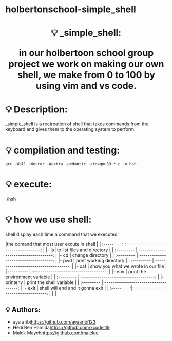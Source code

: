 # holbertonschool-simple_shell

<h1 align="center">
    💡 _simple_shell:

in our holbertoon school group project we work on making our own shell,
we make from 0 to 100 by using vim and vs code.

# 💡 Description:

_simple_shell is a rectreation of shell that takes commands from the keyboard 
and gives them to the operating system to perform.

# 💡 compilation and testing:

```{r mon_bloc, echo = FALSE, WARNING = TRUE}
gcc -Wall -Werror -Wextra -pedantic -std=gnu89 *.c -o hsh
```

# 💡 execute:

./hsh

# 💡 how we use shell:

shell display each time a command that we executed

|the comand that most user excute in shell           |
| :---------:|:------------------------------------: |
|- ls        |to list files and directory            |
| :--------- | ------------------------------------: |
|- cd        | change directory                      |
| :--------- | ------------------------------------: |
|- pwd       | print working directory               |
| :--------- | ------------------------------------: |
|- cat       | show you what we wrote in our file    |
| :--------- | ------------------------------------: |
|- env       | print the environment variable        |
| :--------- | ------------------------------------: |
|- printenv  | print the shell variable              |
| :--------- | ------------------------------------: |
|- exit      | shell will end and it gonna exit      |
| :---------:|:------------------------------------: |
|                                                    |

## 💡 Authors:

* aya aribi<https://github.com/ayaaribi123>
* Hedi Ben Hamida<https://github.com/xcoder19>
* Malek Mayeh<https://github.com/malekje>
